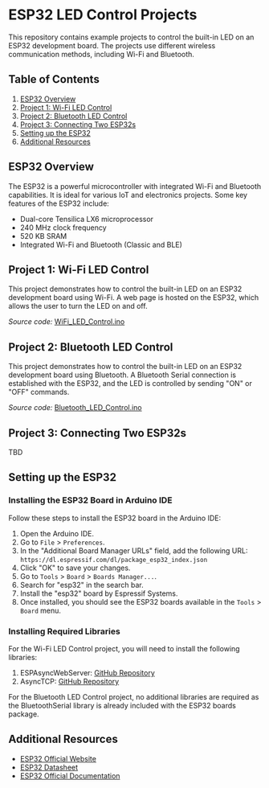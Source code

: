 # ESP32 LED Control Projects

This repository contains example projects to control the built-in LED on an ESP32 development board. The projects use different wireless communication methods, including Wi-Fi and Bluetooth.

## Table of Contents

1. [ESP32 Overview](#esp32-overview)
2. [Project 1: Wi-Fi LED Control](#project-1-wi-fi-led-control)
3. [Project 2: Bluetooth LED Control](#project-2-bluetooth-led-control)
4. [Project 3: Connecting Two ESP32s](#project-3-connecting-two-esp32s)
5. [Setting up the ESP32](#setting-up-the-esp32)
6. [Additional Resources](#additional-resources)

## ESP32 Overview

The ESP32 is a powerful microcontroller with integrated Wi-Fi and Bluetooth capabilities. It is ideal for various IoT and electronics projects. Some key features of the ESP32 include:

- Dual-core Tensilica LX6 microprocessor
- 240 MHz clock frequency
- 520 KB SRAM
- Integrated Wi-Fi and Bluetooth (Classic and BLE)

## Project 1: Wi-Fi LED Control

This project demonstrates how to control the built-in LED on an ESP32 development board using Wi-Fi. A web page is hosted on the ESP32, which allows the user to turn the LED on and off.

*Source code:* [WiFi_LED_Control.ino](./WiFi_LED_Control/)

## Project 2: Bluetooth LED Control

This project demonstrates how to control the built-in LED on an ESP32 development board using Bluetooth. A Bluetooth Serial connection is established with the ESP32, and the LED is controlled by sending "ON" or "OFF" commands.

*Source code:* [Bluetooth_LED_Control.ino](./Bluetooth_LED_Control/)

## Project 3: Connecting Two ESP32s

TBD

## Setting up the ESP32

### Installing the ESP32 Board in Arduino IDE

Follow these steps to install the ESP32 board in the Arduino IDE:

1. Open the Arduino IDE.
2. Go to `File` > `Preferences`.
3. In the "Additional Board Manager URLs" field, add the following URL: `https://dl.espressif.com/dl/package_esp32_index.json`
4. Click "OK" to save your changes.
5. Go to `Tools` > `Board` > `Boards Manager...`.
6. Search for "esp32" in the search bar.
7. Install the "esp32" board by Espressif Systems.
8. Once installed, you should see the ESP32 boards available in the `Tools` > `Board` menu.

### Installing Required Libraries

For the Wi-Fi LED Control project, you will need to install the following libraries:

1. ESPAsyncWebServer: [GitHub Repository](https://github.com/me-no-dev/ESPAsyncWebServer)
2. AsyncTCP: [GitHub Repository](https://github.com/me-no-dev/AsyncTCP)

For the Bluetooth LED Control project, no additional libraries are required as the BluetoothSerial library is already included with the ESP32 boards package.

## Additional Resources

- [ESP32 Official Website](https://www.espressif.com/en/products/socs/esp32)
- [ESP32 Datasheet](https://www.espressif.com/sites/default/files/documentation/esp32_datasheet_en.pdf)
- [ESP32 Official Documentation](https://docs.espressif.com/projects/esp-idf/en/latest/esp32/index.html)
